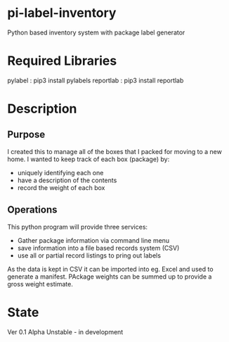 # pi-label-inventory
Python based inventory system with package label generator

# Required Libraries

pylabel   : pip3 install pylabels
reportlab : pip3 install reportlab

# Description

## Purpose

I created this to manage all of the boxes that I packed for moving to a new home. I wanted to keep track of each box (package) by:

 - uniquely identifying each one
 - have a description of the contents
 - record the weight of each box

 ## Operations

 This python program will provide three services:

  - Gather package information via command line menu
  - save information into a file based records system (CSV)
  - use all or partial record listings to pring out labels

  As the data is kept in CSV it can be imported into eg. Excel and used to generate a manifest. PAckage weights can be summed up to provide a gross weight estimate.

  # State

  Ver 0.1 Alpha Unstable - in development

  